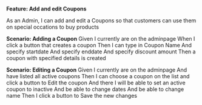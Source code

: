 **Feature: Add and edit Coupons**

As an Admin, I can add and edit a Coupons
so that customers can use them on special occations to buy products

**Scenario: Adding a Coupon**
Given I currently are on the adminpage
When I click a button that creates a coupon
Then I can type in Coupon Name
And specify startdate
And specify enddate
And specify discount amount
Then a coupon with specified details is created

**Scenario: Editing a Coupon**
Given I currently are on the adminpage
And have listed all active coupons
Then I can choose a coupon on the list and click a button to Edit the coupon
And there I will be able to set an active coupon to inactive
And be able to change dates
And be  able to change name
Then I click a button to Save the new changes